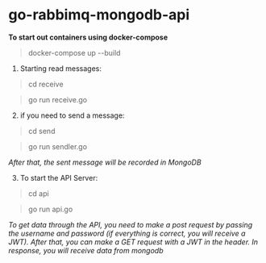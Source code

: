 # go-rabbimq-mongodb-api

**To start out containers using docker-compose**

> docker-compose up --build

1. Starting read messages:
> cd receive

> go run receive.go

2. if  you need to send a message:
> cd send

> go run sendler.go

_After that, the sent message will be recorded in MongoDB_

3. To start the API Server:
>cd api

>go run api.go


_To get data through the API, you need to make a post request by passing the username and password (if everything is correct, you will receive a JWT).
After that, you can make a GET request with a JWT in the header.
In response, you will receive data from mongodb_